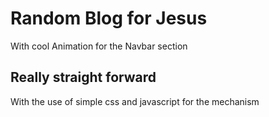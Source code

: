 # Random Blog for Jesus 
With cool Animation for the Navbar section

## Really straight forward
With the use of simple css and javascript for the mechanism
